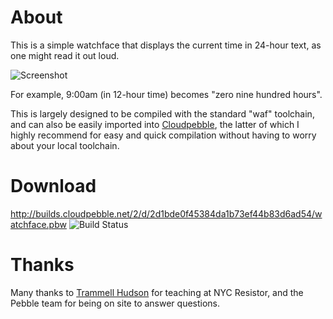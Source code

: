 # About

This is a simple watchface that displays the current time in 24-hour text, as one might read it out
loud.

![Screenshot](http://farm3.staticflickr.com/2810/8757062442_e8c46d52a1.jpg)

For example, 9:00am (in 12-hour time) becomes "zero nine hundred hours".

This is largely designed to be compiled with the standard "waf" toolchain, and can also be
easily imported into [Cloudpebble](http://www.cloudpebble.net), the latter of which I highly
recommend for easy and quick compilation without having to worry about your local toolchain.

# Download
http://builds.cloudpebble.net/2/d/2d1bde0f45384da1b73ef44b83d6ad54/watchface.pbw
![Build Status](https://cloudpebble.net/ide/project/2670/status.png)

# Thanks
Many thanks to [Trammell Hudson](https://bitbucket.org/hudson/pebble/) for teaching at NYC Resistor, and the Pebble team for being on site to answer questions.